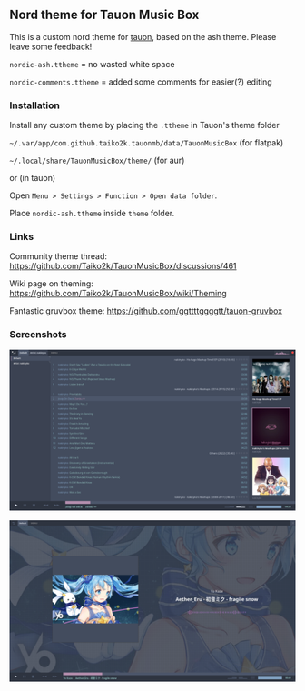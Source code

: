 ## Nord theme for Tauon Music Box

This is a custom nord theme for [tauon](https://github.com/Taiko2k/TauonMusicBox), based on the ash theme.
Please leave some feedback!

`nordic-ash.ttheme` = no wasted white space

`nordic-comments.ttheme` = added some comments for easier(?) editing

### Installation

Install any custom theme by placing the `.ttheme` in Tauon's theme folder

`~/.var/app/com.github.taiko2k.tauonmb/data/TauonMusicBox` (for flatpak)

`~/.local/share/TauonMusicBox/theme/` (for aur)

or (in tauon)

Open `Menu > Settings > Function > Open data folder`.

Place `nordic-ash.ttheme` inside `theme` folder.

### Links

Community theme thread:
https://github.com/Taiko2k/TauonMusicBox/discussions/461

Wiki page on theming:
https://github.com/Taiko2k/TauonMusicBox/wiki/Theming

Fantastic gruvbox theme:
https://github.com/ggttttggggtt/tauon-gruvbox

### Screenshots

![preview](nordic-ash.png)

![preview](nordic-ash-2.png)
